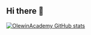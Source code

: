 ## Hi there 👋

<!--
**OlewinAcademy/OlewinAcademy** is a ✨ _special_ ✨ repository because its `README.md` (this file) appears on your GitHub profile.

Here are some ideas to get you started:

- 🔭 I’m currently working on ...
- 🌱 I’m currently learning ...
- 👯 I’m looking to collaborate on ...
- 🤔 I’m looking for help with ...
- 💬 Ask me about ...
- 📫 How to reach me: ...
- 😄 Pronouns: ...
- ⚡ Fun fact: ...
-->
[![OlewinAcademy GitHub stats](https://github-readme-stats.vercel.app/api?username=olewinacademy)](https://github.com/olewinacademy/github-readme-stats)
